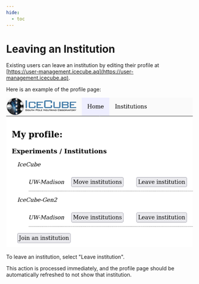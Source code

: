 ```yaml
---
hide:
  - toc
---
```


# Leaving an Institution

Existing users can leave an institution by editing their profile at
[https://user-management.icecube.aq](https://user-management.icecube.aq).

Here is an example of the profile page:

![profile](images/profile_insts.png)

To leave an institution, select "Leave institution".

This action is processed immediately, and the profile page should be
automatically refreshed to not show that institution.